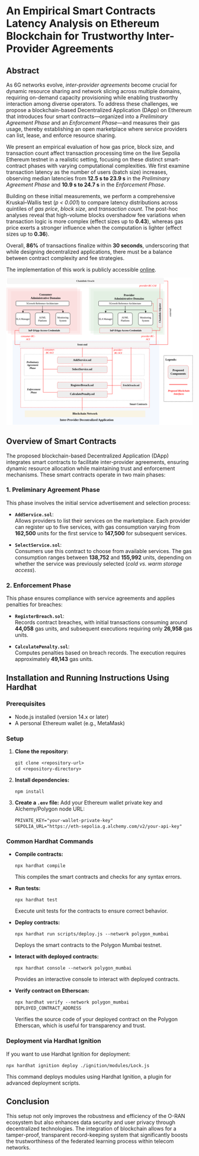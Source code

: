 
# An Empirical Smart Contracts Latency Analysis on Ethereum Blockchain for Trustworthy Inter-Provider Agreements

## Abstract

As 6G networks evolve, *inter-provider agreements* become crucial for dynamic resource sharing and network slicing across multiple domains, requiring on-demand capacity provisioning while enabling trustworthy interaction among diverse operators. To address these challenges, we propose a blockchain-based Decentralized Application (DApp) on Ethereum that introduces four smart contracts—organized into a *Preliminary Agreement Phase* and an *Enforcement Phase*—and measures their gas usage, thereby establishing an open marketplace where service providers can list, lease, and enforce resource sharing.

We present an empirical evaluation of how gas price, block size, and transaction count affect transaction processing time on the live Sepolia Ethereum testnet in a realistic setting, focusing on these distinct smart-contract phases with varying computational complexities. We first examine transaction latency as the number of users (batch size) increases, observing median latencies from **12.5 s to 23.9 s** in the *Preliminary Agreement Phase* and **10.9 s to 24.7 s** in the *Enforcement Phase*.

Building on these initial measurements, we perform a comprehensive Kruskal–Wallis test (*p < 0.001*) to compare latency distributions across quintiles of *gas price*, *block size*, and *transaction count*. The post-hoc analyses reveal that high-volume blocks overshadow fee variations when transaction logic is more complex (effect sizes up to **0.43**), whereas gas price exerts a stronger influence when the computation is lighter (effect sizes up to **0.36**). 

Overall, **86%** of transactions finalize within **30 seconds**, underscoring that while designing decentralized applications, there must be a balance between contract complexity and fee strategies.  

The implementation of this work is publicly accessible [online](https://github.com/farhanajaved/InP_DApp_Analysis.git).



![Proposed Framework for Blockchain and Federated Learning in O-RAN](Framework_InP_DApp.png)

## Overview of Smart Contracts

The proposed blockchain-based Decentralized Application (DApp) integrates smart contracts to facilitate inter-provider agreements, ensuring dynamic resource allocation while maintaining trust and enforcement mechanisms. These smart contracts operate in two main phases:

### **1. Preliminary Agreement Phase**
This phase involves the initial service advertisement and selection process:

- **`AddService.sol`**:  
  Allows providers to list their services on the marketplace. Each provider can register up to five services, with gas consumption varying from **162,500** units for the first service to **147,500** for subsequent services.

- **`SelectService.sol`**:  
  Consumers use this contract to choose from available services. The gas consumption ranges between **138,752** and **155,992** units, depending on whether the service was previously selected (*cold vs. warm storage access*).

### **2. Enforcement Phase**
This phase ensures compliance with service agreements and applies penalties for breaches:

- **`RegisterBreach.sol`**:  
  Records contract breaches, with initial transactions consuming around **44,058** gas units, and subsequent executions requiring only **26,958** gas units.

- **`CalculatePenalty.sol`**:  
  Computes penalties based on breach records. The execution requires approximately **49,143** gas units.



## Installation and Running Instructions Using Hardhat

### Prerequisites

- Node.js installed (version 14.x or later)
- A personal Ethereum wallet (e.g., MetaMask)

### Setup

1. **Clone the repository:**
   ```
   git clone <repository-url>
   cd <repository-directory>
   ```

2. **Install dependencies:**
   ```
   npm install
   ```

3. **Create a `.env` file:**
   Add your Ethereum wallet private key and Alchemy/Polygon node URL:
   ```
   PRIVATE_KEY="your-wallet-private-key"
   SEPOLIA_URL="https://eth-sepolia.g.alchemy.com/v2/your-api-key"

   ```

### Common Hardhat Commands

- **Compile contracts:**
  ```
  npx hardhat compile
  ```
  This compiles the smart contracts and checks for any syntax errors.

- **Run tests:**
  ```
  npx hardhat test
  ```
  Execute unit tests for the contracts to ensure correct behavior.

- **Deploy contracts:**
  ```
  npx hardhat run scripts/deploy.js --network polygon_mumbai
  ```
  Deploys the smart contracts to the Polygon Mumbai testnet.

- **Interact with deployed contracts:**
  ```
  npx hardhat console --network polygon_mumbai
  ```
  Provides an interactive console to interact with deployed contracts.

- **Verify contract on Etherscan:**
  ```
  npx hardhat verify --network polygon_mumbai DEPLOYED_CONTRACT_ADDRESS
  ```
  Verifies the source code of your deployed contract on the Polygon Etherscan, which is useful for transparency and trust.

### Deployment via Hardhat Ignition

If you want to use Hardhat Ignition for deployment:
```
npx hardhat ignition deploy ./ignition/modules/Lock.js
```
This command deploys modules using Hardhat Ignition, a plugin for advanced deployment scripts.

## Conclusion

This setup not only improves the robustness and efficiency of the O-RAN ecosystem but also enhances data security and user privacy through decentralized technologies. The integration of blockchain allows for a tamper-proof, transparent record-keeping system that significantly boosts the trustworthiness of the federated learning process within telecom networks.
